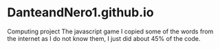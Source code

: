 # DanteandNero1.github.io
Computing project
The javascript game I copied some of the words from the internet as I do not know them, I just did about 45% of the code.
